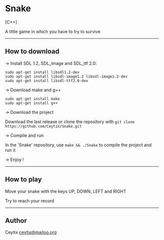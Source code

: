 # Snake
[C++]

A little game in which you have to try to survive

___

## How to download

-> Install SDL 1.2, SDL_image and SDL_ttf 2.0:

```
sudo apt-get install libsdl1.2-dev
sudo apt-get install libsdl-image1.2 libsdl-image1.2-dev
sudo apt-get install libsdl-ttf2.0-dev
```

-> Download make and g++

```
sudo apt-get install make
sudo apt-get install g++
```

-> Download the project

Download the last release or clone the repository with `git clone https://github.com/CeytiX/Snake.git`

-> Compile and run

In the 'Snake' repository, use `make && ./Snake` to compile the project and run it

-> Enjoy !

___

## How to play

Move your snake with the keys UP, DOWN, LEFT and RIGHT

Try to reach your record

___

## Author

Ceytix <ceytix@mailoo.org>

